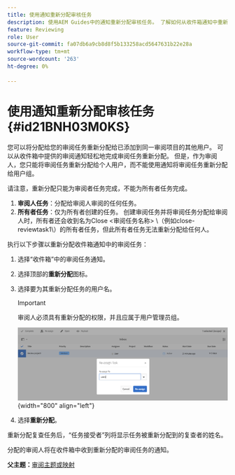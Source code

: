 ```yaml
---
title: 使用通知重新分配审核任务
description: 使用AEM Guides中的通知重新分配审核任务。 了解如何从收件箱通知中重新分配审核者任务。
feature: Reviewing
role: User
source-git-commit: fa07db6a9cb8d8f5b133258acd5647631b22e28a
workflow-type: tm+mt
source-wordcount: '263'
ht-degree: 0%

---
```


# 使用通知重新分配审核任务 {#id21BNH03M0KS}

您可以将分配给您的审阅任务重新分配给已添加到同一审阅项目的其他用户。 可以从收件箱中提供的审阅通知轻松地完成审阅任务重新分配。 但是，作为审阅人，您只能将审阅任务重新分配给个人用户，而不能使用通知将审阅任务重新分配给用户组。

请注意，重新分配只能为审阅者任务完成，不能为所有者任务完成。

1. **审阅人任务**：分配给审阅人审阅的任何任务。
1. **所有者任务**：仅为所有者创建的任务。 创建审阅任务并将审阅任务分配给审阅人时，所有者还会收到名为Close &lt;审阅任务名称\> \（例如close-reviewtask1\）的所有者任务，但此所有者任务无法重新分配给任何人。

执行以下步骤以重新分配收件箱通知中的审阅任务：

1. 选择“收件箱”中的审阅任务通知。
1. 选择顶部的&#x200B;**重新分配**&#x200B;图标。
1. 选择要为其重新分配任务的用户名。

   >[!IMPORTANT]
   >
   > 审阅人必须具有重新分配的权限，并且应属于用户管理员组。

   ![](images/reassign-user-inbox.png){width="800" align="left"}

1. 选择&#x200B;**重新分配**。

重新分配复查任务后，“任务接受者”列将显示任务被重新分配到的复查者的姓名。

分配的审阅人将在收件箱中收到重新分配的审阅任务的通知。

**父主题：**[&#x200B;审阅主题或映射](review.md)
